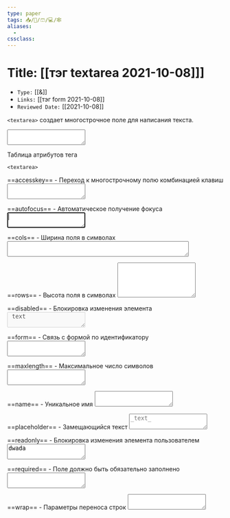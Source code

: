 ```yaml
---
type: paper
tags: 📥️/📜️/🩳/💻/🕸
aliases:
  - 
cssclass: 
---
```




# Title: **[[тэг textarea 2021-10-08]]]**
- `Type:` [[&]]
- `Links:` [[тэг form 2021-10-08]]
- `Reviewed Date:` [[2021-10-08]]


`<textarea>` создает многострочное поле для написания текста.

<form action = "">  
	<textarea></textarea>   
</form>

Таблица атрибутов тега 
```
<textarea>
```

==accesskey== - Переход к многострочному полю комбинацией клавиш <textarea accesskey></textarea>

==autofocus== - Автоматическое получение фокуса <textarea autofocus></textarea>

==cols== - Ширина поля в символах <textarea cols="50"></textarea>

==rows== - Высота поля в символах <textarea rows="5"></textarea>

==disabled== - Блокировка изменения элемента <textarea disabled> text </textarea>

==form== - Связь с формой по идентификатору<textarea form="_form_id_"></textarea>

==maxlength== - Максимальное число символов <textarea maxlength="2"></textarea>

==name== - Уникальное имя <textarea name="имя"></textarea>

==placeholder== - Замещающийся текст <textarea placeholder="_text_"></textarea>

==readonly== - Блокировка изменения элемента пользователем <textarea readonly>dwada</textarea>

==required== - Поле должно быть обязательно заполнено <textarea required></textarea>

==wrap== - Параметры переноса строк  <textarea wrap="hard"></textarea>